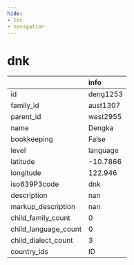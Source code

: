 ```yaml
---
hide:
- toc
- navigation
---
```

# dnk
|                      | info     |
|:---------------------|:---------|
| id                   | deng1253 |
| family_id            | aust1307 |
| parent_id            | west2955 |
| name                 | Dengka   |
| bookkeeping          | False    |
| level                | language |
| latitude             | -10.7866 |
| longitude            | 122.946  |
| iso639P3code         | dnk      |
| description          | nan      |
| markup_description   | nan      |
| child_family_count   | 0        |
| child_language_count | 0        |
| child_dialect_count  | 3        |
| country_ids          | ID       |